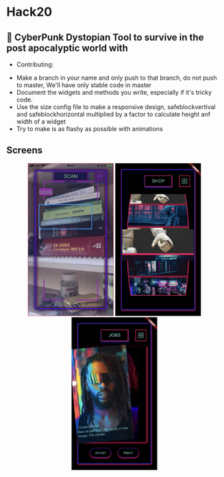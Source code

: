 # Hack20

## 🌌 CyberPunk Dystopian Tool to survive in the post apocalyptic world with 


- Contributing:

* Make a branch in your name and only push to that branch, do not push to master, We'll have only stable code in master
* Document the widgets and methods you write, especially if it's tricky code.
* Use the size config file to make a responsive design, safeblockvertival and safeblockhorizontal multiplied by a factor to calculate height anf width of a widget
* Try to make is as flashy as possible with animations 


## Screens

<p align="center">
  <img src="https://github.com/Sameerkash/flutterhackathon/blob/master/assets/images/detection.png" width="200" title="Detection">
  <img src="https://github.com/Sameerkash/flutterhackathon/blob/master/assets/images/shop.png" width="200" title="Shop">
  <img src="https://github.com/Sameerkash/flutterhackathon/blob/master/assets/images/jobSwipe.png" width="200" title="Job">
</p>
